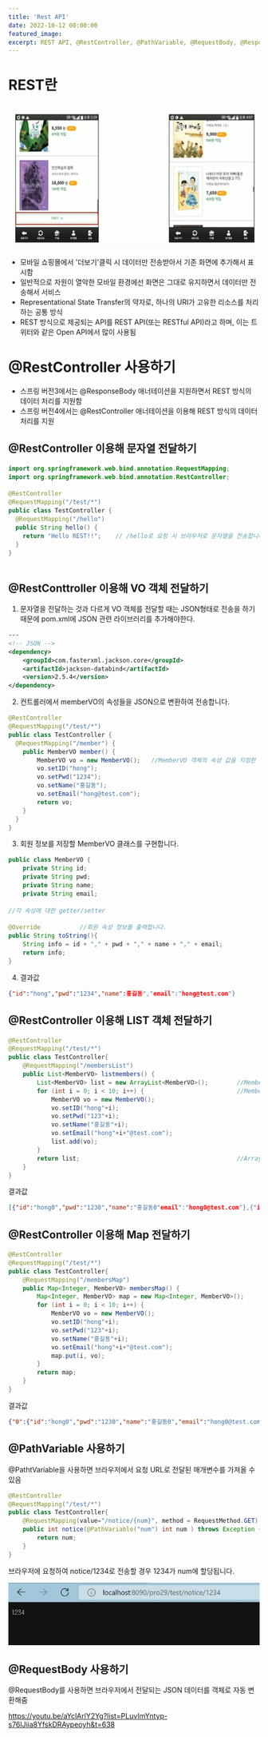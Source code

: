 ```yaml
---
title: 'Rest API'
date: 2022-10-12 00:00:00
featured_image: 
excerpt: REST API, @RestController, @PathVariable, @RequestBody, @ResponseBody
---
```


REST란
================

![](/images/Spring_Framework/Rest.jpg)

* 모바일 쇼핑몰에서 '더보기'클릭 시 데이터만 전송받아서 기존 화면에 추가해서 표시함
* 일반적으로 자원이 열악한 모바일 환경에선 화면은 그대로 유지하면서 데이터만 전송해서 서비스
* Representational State Transfer의 약자로, 하나의 URI가 고유한 리소스를 처리하는 공통 방식
* REST 방식으로 제공되는 API를 REST API(또는 RESTful API)라고 하며, 이는 트위터와 같은 Open API에서 많이 사용됨

 @RestController 사용하기
 =============================
 
 * 스프링 버전3에서는 @ResponseBody 애너테이션을 지원하면서 REST 방식의 데이터 처리를 지원함
 * 스프링 버전4에서는 @RestController 애너테이션을 이용해 REST 방식의 데이터 처리를 지원

@RestController 이용해 문자열 전달하기
--------------------------------------------------------------------------------

```java
import org.springframework.web.bind.annotation.RequestMapping;
import org.springframework.web.bind.annotation.RestController;

@RestController
@RequestMapping("/test/*")
public class TestController {
  @RequestMapping("/hello")
  public String hello() {
    return "Hello REST!!";    // /hello로 요청 시 브라우저로 문자열을 전송합니다.
  }
}
  
```

@RestConttroller 이용해 VO 객체 전달하기
----------------------------------------

1. 문자열을 전달하는 것과 다르게 VO 객체를 전달할 때는 JSON형태로 전송을 하기 때문에 pom.xml에 JSON 관련 라이브러리를 추가해야한다.

```pom.xml
---
<!-- JSON -->
<dependency>
	<groupId>com.fasterxml.jackson.core</groupId>
	<artifactId>jackson-databind</artifactId>
	<version>2.5.4</version>
</dependency>
```

2. 컨트롤러에서 memberVO의 속성들을 JSON으로 변환하여 전송합니다.
```java
@RestController
@RequestMapping("/test/*")
public class TestController {
  @RequestMapping("/member") {
    public MemberVO member() {
	    MemberVO vo = new MemberVO();   //MemberVO 객체의 속성 값을 지정한 후 JSON으로 전송합니다.
	    vo.setID("hong");
	    vo.setPwd("1234");
	    vo.setName("홍길동");
	    vo.setEmail("hong@test.com");
	    return vo;
	}	    
  }
}
```
3. 회원 정보를 저장할 MemberVO 클래스를 구현합니다.

```java
public class MemberVO {
	private String id;
	private String pwd;
	private String name;
	private String email;

//각 속성에 대한 getter/setter

@Override			//회원 속성 정보를 출력합니다.
public String toString(){
	String info = id + "," + pwd + "," + name + "," + email;
	return info;
}
```

4. 결과값

```JSON
{"id":"hong","pwd":"1234","name":홍길동","email":"hong@test.com"}
```

@RestController 이용해 LIST 객체 전달하기
------------------------------------------------

```java
@RestController
@RequestMapping("/test/*")
public class TestController{
	@RequestMapping("/membersList")
	public List<MemberVO> listmembers() {
		List<MemberVO> list = new ArrayList<MemberVO>();		//MemberVO 객체를 저장할 ArrayList 객체를 생성합니다.
		for (int i = 0; i < 10; i++) {							//MemberVO 객체를 10개 생성해 ArrayList에 저장합니다.
			MemberVO vo = new MemberVO();
			vo.setID("hong"+i);
			vo.setPwd("123"+i);
			vo.setName("홍길동"+i);
			vo.setEmail("hong"+i+"@test.com");
			list.add(vo);
		}
		return list;											//ArrayList를 JSON으로 브라우저에 전송합니다.
	}
}
```

결과값
```JSON
[{"id":"hong0","pwd":"1230","name":"홍길동0"email":"hong0@test.com"},{"id":"hong1","pwd":"1231","name":"홍길동1","email":"hong1@test.com"},{"id":"hong2","pwd":"1232","name":"홍길동2","email":"hong2@test.com"},{"id":"hong3","pwd":"1233","name":"홍길동3","email":"hong3@test.com"},{"id":"hong4","pwd":"1234","name":"홍길동4","email":"hong4@test.com"},{"id":"hong5","pwd":"1235","name":"홍길동5","email":"hong5@test.com"},{"id":"hong6","pwd":"1236","name":"홍길동6","email":"hong6@test.com"},{"id":"hong7","pwd":"1237","name":"홍길동7","email":"hong7@test.com"},{"id":"hong8","pwd":"1238","name":"홍길동8","email":"hong8@test.com"},{"id":"hong9","pwd":"1239","name":"홍길동9","email":"hong9@test.com"}]
```

@RestController 이용해 Map 전달하기
-----------------------------------------------

```java
@RestController
@RequestMapping("/test/*")
public class TestController{
	@RequestMapping("/membersMap")
	public Map<Integer, MemberVO> membersMap() {
		Map<Integer, MemberVO> map = new Map<Integer, MemberVO>();		//MemberVO 객체를 저장할 HashMap 객체를 생성합니다.
		for (int i = 0; i < 10; i++) {									//MemberVO 객체를 HashMap에 저장합니다.
			MemberVO vo = new MemberVO();
			vo.setID("hong"+i);
			vo.setPwd("123"+i);
			vo.setName("홍길동"+i);
			vo.setEmail("hong"+i+"@test.com");
			map.put(i, vo);
		}
		return map;														//HashMap 객체를 브라우저로 전송합니다.
	}
}
```

결과값
```JSON
{"0":{"id":"hong0","pwd":"1230","name":"홍길동0","email":"hong0@test.com"},"1":{"id":"hong1","pwd":"1231","name":"홍길동1","email":"hong1@test.com"},"2":{"id":"hong2","pwd":"1232","name":"홍길동2","email":"hong2@test.com"},"3":{"id":"hong3","pwd":"1233","name":"홍길동3","email":"hong3@test.com"},"4":{"id":"hong4","pwd":"1234","name":"홍길동4","email":"hong4@test.com"},"5":{"id":"hong5","pwd":"1235","name":"홍길동5","email":"hong5@test.com"},"6":{"id":"hong6","pwd":"1236","name":"홍길동6","email":"hong6@test.com"},"7":{"id":"hong7","pwd":"1237","name":"홍길동7","email":"hong7@test.com"},"8":{"id":"hong8","pwd":"1238","name":"홍길동8","email":"hong8@test.com"},"9":{"id":"hong9","pwd":"1239","name":"홍길동9","email":"hong9@test.com"}}
```

@PathVariable 사용하기
----------------------------

@PathtVariable을 사용하면 브라우저에서 요청 URL로 전달된 매개변수를 가져올 수 있음

```java
@RestController
@RequestMapping("/test/*")
public class TestController{
	@RequestMapping(value="/notice/{num}", method = RequestMethod.GET)			//브라우저에서 요청 시 {num} 부분의 값이 @PathVariable 로 지정됩니다.
	public int notice(@PathVariable("num") int num ) throws Exception {			//요청 URL에서 지정된 값이 num에 자동으로 할당됩니다.
		return num;
	}
}
```

브라우저에 요청하여 notice/1234로 전송할 경우 1234가 num에 할당됩니다.

![](/images/Spring_Framework/PathVariable.jpg)

@RequestBody 사용하기
------------------------

@RequestBody를 사용하면 브라우저에서 전달되는 JSON 데이터를 객체로 자동 변환해줌

https://youtu.be/aYclArlY2Yg?list=PLuvImYntyp-s76lJiia8YfskDRAypeoyh&t=638

